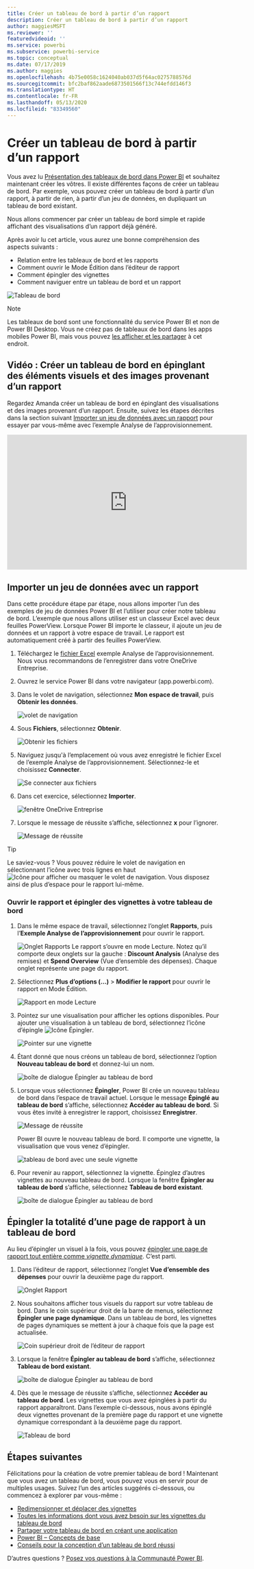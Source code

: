 ```yaml
---
title: Créer un tableau de bord à partir d’un rapport
description: Créer un tableau de bord à partir d’un rapport
author: maggiesMSFT
ms.reviewer: ''
featuredvideoid: ''
ms.service: powerbi
ms.subservice: powerbi-service
ms.topic: conceptual
ms.date: 07/17/2019
ms.author: maggies
ms.openlocfilehash: 4b75e0058c1624040ab037d5f64ac0275788576d
ms.sourcegitcommit: bfc2baf862aade6873501566f13c744efdd146f3
ms.translationtype: HT
ms.contentlocale: fr-FR
ms.lasthandoff: 05/13/2020
ms.locfileid: "83349560"
---
```

# <a name="create-a-power-bi-dashboard-from-a-report"></a>Créer un tableau de bord à partir d’un rapport
Vous avez lu [Présentation des tableaux de bord dans Power BI](service-dashboards.md) et souhaitez maintenant créer les vôtres. Il existe différentes façons de créer un tableau de bord. Par exemple, vous pouvez créer un tableau de bord à partir d’un rapport, à partir de rien, à partir d’un jeu de données, en dupliquant un tableau de bord existant.  

Nous allons commencer par créer un tableau de bord simple et rapide affichant des visualisations d’un rapport déjà généré. 

Après avoir lu cet article, vous aurez une bonne compréhension des aspects suivants :
- Relation entre les tableaux de bord et les rapports
- Comment ouvrir le Mode Édition dans l’éditeur de rapport
- Comment épingler des vignettes 
- Comment naviguer entre un tableau de bord et un rapport 
 
![Tableau de bord](media/service-dashboard-create/power-bi-completed-dashboard-small.png)

> [!NOTE] 
> Les tableaux de bord sont une fonctionnalité du service Power BI et non de Power BI Desktop. Vous ne créez pas de tableaux de bord dans les apps mobiles Power BI, mais vous pouvez [les afficher et les partager](../consumer/mobile/mobile-apps-view-dashboard.md) à cet endroit.
>
> 

## <a name="video-create-a-dashboard-by-pinning-visuals-and-images-from-a-report"></a>Vidéo : Créer un tableau de bord en épinglant des éléments visuels et des images provenant d’un rapport
Regardez Amanda créer un tableau de bord en épinglant des visualisations et des images provenant d’un rapport. Ensuite, suivez les étapes décrites dans la section suivant [Importer un jeu de données avec un rapport](#import-a-dataset-with-a-report) pour essayer par vous-même avec l’exemple Analyse de l’approvisionnement.
    

<iframe width="560" height="315" src="https://www.youtube.com/embed/lJKgWnvl6bQ" frameborder="0" allowfullscreen></iframe>

## <a name="import-a-dataset-with-a-report"></a>Importer un jeu de données avec un rapport
Dans cette procédure étape par étape, nous allons importer l’un des exemples de jeu de données Power BI et l’utiliser pour créer notre tableau de bord. L’exemple que nous allons utiliser est un classeur Excel avec deux feuilles PowerView. Lorsque Power BI importe le classeur, il ajoute un jeu de données et un rapport à votre espace de travail. Le rapport est automatiquement créé à partir des feuilles PowerView.

1. Téléchargez le [fichier Excel](https://go.microsoft.com/fwlink/?LinkId=529784) exemple Analyse de l’approvisionnement. Nous vous recommandons de l’enregistrer dans votre OneDrive Entreprise.
2. Ouvrez le service Power BI dans votre navigateur (app.powerbi.com).
3. Dans le volet de navigation, sélectionnez **Mon espace de travail**, puis **Obtenir les données**.

    ![volet de navigation](media/service-dashboard-create/power-bi-get-data-new-look.png)
5. Sous **Fichiers**, sélectionnez **Obtenir**.

   ![Obtenir les fichiers](media/service-dashboard-create/power-bi-select-files.png)
6. Naviguez jusqu'à l’emplacement où vous avez enregistré le fichier Excel de l’exemple Analyse de l’approvisionnement. Sélectionnez-le et choisissez **Connecter**.

   ![Se connecter aux fichiers](media/service-dashboard-create/power-bi-connectnew.png)
7. Dans cet exercice, sélectionnez **Importer**.

    ![fenêtre OneDrive Entreprise](media/service-dashboard-create/power-bi-import.png)
8. Lorsque le message de réussite s’affiche, sélectionnez **x** pour l’ignorer.

   ![Message de réussite](media/service-dashboard-create/power-bi-view-datasetnew.png)

> [!TIP]
> Le saviez-vous ? Vous pouvez réduire le volet de navigation en sélectionnant l’icône avec trois lignes en haut ![Icône pour afficher ou masquer le volet de navigation](media/service-dashboard-create/power-bi-new-look-hide-nav-pane.png). Vous disposez ainsi de plus d’espace pour le rapport lui-même.

### <a name="open-the-report-and-pin-tiles-to-your-dashboard"></a>Ouvrir le rapport et épingler des vignettes à votre tableau de bord
1. Dans le même espace de travail, sélectionnez l’onglet **Rapports**, puis l’**Exemple Analyse de l’approvisionnement** pour ouvrir le rapport.

    ![Onglet Rapports](media/service-dashboard-create/power-bi-reports.png) Le rapport s’ouvre en mode Lecture. Notez qu’il comporte deux onglets sur la gauche : **Discount Analysis** (Analyse des remises) et **Spend Overview** (Vue d’ensemble des dépenses). Chaque onglet représente une page du rapport.

2. Sélectionnez **Plus d’options (...)**  > **Modifier le rapport** pour ouvrir le rapport en Mode Édition.

    ![Rapport en mode Lecture](media/service-dashboard-create/power-bi-reading-view.png)
3. Pointez sur une visualisation pour afficher les options disponibles. Pour ajouter une visualisation à un tableau de bord, sélectionnez l’icône d’épingle ![Icône Épingler](media/service-dashboard-create/power-bi-pin-icon.png).

    ![Pointer sur une vignette](media/service-dashboard-create/power-bi-hover.png)
4. Étant donné que nous créons un tableau de bord, sélectionnez l’option **Nouveau tableau de bord** et donnez-lui un nom.

    ![boîte de dialogue Épingler au tableau de bord](media/service-dashboard-create/power-bi-pin-tile.png)
5. Lorsque vous sélectionnez **Épingler**, Power BI crée un nouveau tableau de bord dans l’espace de travail actuel. Lorsque le message **Épinglé au tableau de bord** s’affiche, sélectionnez **Accéder au tableau de bord**. Si vous êtes invité à enregistrer le rapport, choisissez **Enregistrer**.

    ![Message de réussite](media/service-dashboard-create/power-bi-pin-success.png)

    Power BI ouvre le nouveau tableau de bord. Il comporte une vignette, la visualisation que vous venez d’épingler.

   ![tableau de bord avec une seule vignette](media/service-dashboard-create/power-bi-pinned.png)
7. Pour revenir au rapport, sélectionnez la vignette. Épinglez d’autres vignettes au nouveau tableau de bord. Lorsque la fenêtre **Épingler au tableau de bord** s’affiche, sélectionnez **Tableau de bord existant**.  

   ![boîte de dialogue Épingler au tableau de bord](media/service-dashboard-create/power-bi-existing-dashboard.png)

## <a name="pin-an-entire-report-page-to-the-dashboard"></a>Épingler la totalité d’une page de rapport à un tableau de bord
Au lieu d’épingler un visuel à la fois, vous pouvez [épingler une page de rapport tout entière comme *vignette dynamique*](service-dashboard-pin-live-tile-from-report.md). C’est parti.

1. Dans l’éditeur de rapport, sélectionnez l’onglet **Vue d’ensemble des dépenses** pour ouvrir la deuxième page du rapport.

   ![Onglet Rapport](media/service-dashboard-create/power-bi-page-tab.png)

2. Nous souhaitons afficher tous visuels du rapport sur votre tableau de bord. Dans le coin supérieur droit de la barre de menus, sélectionnez **Épingler une page dynamique**. Dans un tableau de bord, les vignettes de pages dynamiques se mettent à jour à chaque fois que la page est actualisée.

   ![Coin supérieur droit de l’éditeur de rapport](media/service-dashboard-create/power-bi-pin-live.png)

3. Lorsque la fenêtre **Épingler au tableau de bord** s’affiche, sélectionnez **Tableau de bord existant**.

   ![boîte de dialogue Épingler au tableau de bord](media/service-dashboard-create/power-bi-pin-live2.png)

4. Dès que le message de réussite s’affiche, sélectionnez **Accéder au tableau de bord**. Les vignettes que vous avez épinglées à partir du rapport apparaîtront. Dans l’exemple ci-dessous, nous avons épinglé deux vignettes provenant de la première page du rapport et une vignette dynamique correspondant à la deuxième page du rapport.

   ![Tableau de bord](media/service-dashboard-create/power-bi-dashboard.png)

## <a name="next-steps"></a>Étapes suivantes
Félicitations pour la création de votre premier tableau de bord ! Maintenant que vous avez un tableau de bord, vous pouvez vous en servir pour de multiples usages. Suivez l’un des articles suggérés ci-dessous, ou commencez à explorer par vous-même : 

* [Redimensionner et déplacer des vignettes](service-dashboard-edit-tile.md)
* [Toutes les informations dont vous avez besoin sur les vignettes du tableau de bord](service-dashboard-tiles.md)
* [Partager votre tableau de bord en créant une application](../collaborate-share/service-create-workspaces.md)
* [Power BI – Concepts de base](../fundamentals/service-basic-concepts.md)
* [Conseils pour la conception d’un tableau de bord réussi](service-dashboards-design-tips.md)

D’autres questions ? [Posez vos questions à la Communauté Power BI](https://community.powerbi.com/).
